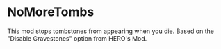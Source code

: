 # NoMoreTombs
This mod stops tombstones from appearing when you die. Based on the "Disable Gravestones" option from HERO's Mod.

